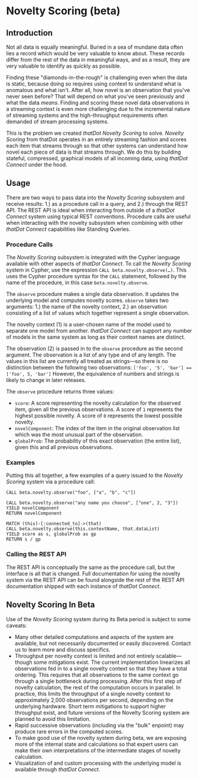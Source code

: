 # Novelty Scoring (beta)

## Introduction

Not all data is equally meaningful. Buried in a sea of mundane data often lies a record which would be very valuable to know about. These records differ from the rest of the data in meaningful ways, and as a result, they are very valuable to identify as quickly as possible.

Finding these "diamonds-in-the-rough" is challenging even when the data is static, because doing so requires using context to understand what is anomalous and what isn't. After all, how novel is an observation that you've never seen before? That will depend on what you've seen previously and what the data _means_. Finding and scoring these novel data observations in a streaming context is even more challenging due to the incremental nature of streaming systems and the high-throughput requirements often demanded of stream processing systems.

This is the problem we created _thatDot Novelty Scoring_ to solve. _Novelty Scoring_ from thatDot operates in an entirely streaming fashion and scores each item that streams through so that other systems can understand how novel each piece of data is that streams through. We do this by building stateful, compressed, graphical models of all incoming data, using _thatDot Connect_ under the hood.

## Usage

There are two ways to pass data into the _Novelty Scoring_ subsystem and receive results: 1.) as a procedure call in a query, and 2.) through the REST API. The REST API is ideal when interacting from outside of a _thatDot Connect_ system using typical REST conventions. Procedure calls are useful when interacting with the novelty subsystem when combining with other _thatDot Connect_ capabilities like Standing Queries.

### Procedure Calls

The _Novelty Scoring_ subsystem is integrated with the Cypher language available with other aspects of _thatDot Connect_. To call the _Novelty Scoring_ system in Cypher, use the expression `CALL beta.novelty.observe(…)`. This uses the Cypher procedure syntax for the `CALL` statement, followed by the name of the procedure, in this case `beta.novelty.observe`.

The `observe` procedure makes a single data observation. It updates the underlying model and computes novelty scores. `observe` takes two arguments: 1.) the name of the novelty context, 2.) an observation consisting of a list of values which together represent a single observation.

The novelty context (1) is a user-chosen name of the model used to separate one model from another. _thatDot Connect_ can support any number of models in the same system as long as their context names are distinct.

The observation (2) is passed in to the `observe` procedure as the second argument. The observation is a list of any type and of any length. The values in this list are currently all treated as strings—so there is no distinction between the following two observations: `['foo', '5', 'bar'] == ['foo', 5, 'bar']`  However, the equivalence of numbers and strings is likely to change in later releases.

The `observe` procedure returns three values:

* `score`: A score representing the novelty calculation for the observed item, given all the previous observations. A score of `1` represents the highest possible novelty. A score of `0` represents the lowest possible novelty.
* `novelComponent`: The index of the item in the original observation list which was the most unusual part of the observation.
* `globalProb`: The probability of this exact observation (the entire list), given this and all previous observations.

### Examples

Putting this all together, a few examples of a query issued to the _Novelty Scoring_ system via a procedure call:

```cypher
CALL beta.novelty.observe("foo", ["a", "b", "c"])
```

```cypher
CALL beta.novelty.observe("any name you choose", ["one", 2, "3"]) 
YIELD novelComponent 
RETURN novelComponent
```

```cypher
MATCH (this)-[:connected_to]->(that)
CALL beta.novelty.observe(this.contextName, that.dataList) 
YIELD score as s, globalProb as gp 
RETURN s / gp
```

### Calling the REST API

The REST API is conceptually the same as the procedure call, but the interface is all that is changed. Full documentation for using the novelty system via the REST API can be found alongside the rest of the REST API documentation shipped with each instance of _thatDot Connect_.

## Novelty Scoring In Beta

Use of the _Novelty Scoring_ system during its Beta period is subject to some caveats:

* Many other detailed computations and aspects of the system are available, but not necessarily documented or easily discovered. Contact us to learn more and discuss specifics.
* Throughput per novelty context is limited and not entirely scalable—though some mitigations exist. The current implementation linearizes all observations fed in to a single novelty context so that they have a total ordering. This requires that all observations to the same context go through a single bottleneck during processing. After this first step of novelty calculation, the rest of the computation occurs in parallel. In practice, this limits the throughput of a single novelty context to approximately 2,000 observations per second, depending on the underlying hardware. Short term mitigations to support higher throughput exist, and future versions of the Novelty Scoring system are planned to avoid this limitation.
* Rapid successive observations (including via the "bulk" enpoint) may produce rare errors in the computed scores.
* To make good use of the novelty system during beta, we are exposing more of the internal state and calculations so that expert users can make their own interpretations of the intermediate stages of novelty calculation.
* Visualization of and custom processing with the underlying model is available through _thatDot Connect_.
